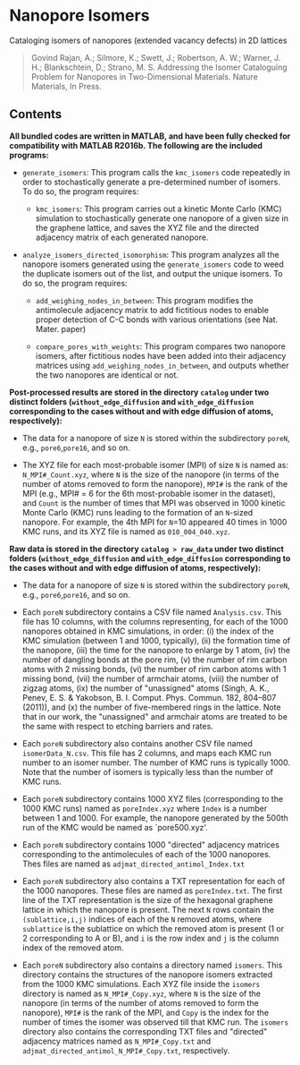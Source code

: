 # Nanopore Isomers

Cataloging isomers of nanopores (extended vacancy defects) in 2D lattices

> Govind Rajan, A.; Silmore, K.; Swett, J.; Robertson, A. W.; Warner, J. H.; Blankschtein, D.; Strano, M. S. Addressing the Isomer Cataloguing Problem for Nanopores in Two-Dimensional Materials. Nature Materials, In Press.

## Contents

**All bundled codes are written in MATLAB, and have been fully checked for compatibility with MATLAB R2016b. The following are the included programs:**

* `generate_isomers`: This program calls the `kmc_isomers` code repeatedly in order to stochastically generate a pre-determined number of isomers. To do so, the program requires:

  * `kmc_isomers`: This program carries out a kinetic Monte Carlo (KMC) simulation to stochastically generate one nanopore of a given size in the graphene lattice, and saves the XYZ file and the directed adjacency matrix of each generated nanopore.

* `analyze_isomers_directed_isomorphism`: This program analyzes all the nanopore isomers generated using the `generate_isomers` code to weed the duplicate isomers out of the list, and output the unique isomers. To do so, the program requires:

  * `add_weighing_nodes_in_between`: This program modifies the antimolecule adjacency matrix to add fictitious nodes to enable proper detection of C-C bonds with various orientations (see Nat. Mater. paper)

  * `compare_pores_with_weights`: This program compares two nanopore isomers, after fictitious nodes have been added into their adjacency matrices using `add_weighing_nodes_in_between`, and outputs whether the two nanopores are identical or not. 

 **Post-processed results are stored in the directory `catalog` under two distinct folders (`without_edge_diffusion` and `with_edge_diffusion` corresponding to the cases without and with edge diffusion of atoms, respectively):**
 
 * The data for a nanopore of size `N` is stored within the subdirectory `poreN`, e.g., `pore6`,`pore16`, and so on.
 
 * The XYZ file for each most-probable isomer (MPI) of size `N` is named as: `N_MPI#_Count.xyz`, where `N` is the size of the nanopore (in terms of the number of atoms removed to form the nanopore), `MPI#` is the rank of the MPI (e.g., MPI# = 6 for the 6th most-probable isomer in the dataset), and `Count` is the number of times that MPI was observed in 1000 kinetic Monte Carlo (KMC) runs leading to the formation of an `N`-sized nanopore. For example, the 4th MPI for `N`=10 appeared 40 times in 1000 KMC runs, and its XYZ file is named as `010_004_040.xyz`.
 
**Raw data is stored in the directory `catalog > raw_data` under two distinct folders (`without_edge_diffusion` and `with_edge_diffusion` corresponding to the cases without and with edge diffusion of atoms, respectively):**
 
 * The data for a nanopore of size `N` is stored within the subdirectory `poreN`, e.g., `pore6`,`pore16`, and so on.
 
 * Each `poreN` subdirectory contains a CSV file named `Analysis.csv`. This file has 10 columns, with the columns representing, for each of the 1000 nanopores obtained in KMC simulations, in order: (i) the index of the KMC simulation (between 1 and 1000, typically), (ii) the formation time of the nanopore, (iii) the time for the nanopore to enlarge by 1 atom, (iv) the number of dangling bonds at the pore rim, (v) the number of rim carbon atoms with 2 missing bonds, (vi) the number of rim carbon atoms with 1 missing bond, (vii) the number of armchair atoms, (viii) the number of zigzag atoms, (ix) the number of "unassigned" atoms (Singh, A. K., Penev, E. S. & Yakobson, B. I. Comput. Phys. Commun. 182, 804–807 (2011)), and (x) the number of five-membered rings in the lattice. Note that in our work, the "unassigned" and armchair atoms are treated to be the same with respect to etching barriers and rates.
 
 * Each `poreN` subdirectory also contains another CSV file named `isomerData_N.csv`. This file has 2 columns, and maps each KMC run number to an isomer number. The number of KMC runs is typically 1000. Note that the number of isomers is typically less than the number of KMC runs.
 
 * Each `poreN` subdirectory contains 1000 XYZ files (corresponding to the 1000 KMC runs) named as `poreIndex.xyz` where `Index` is a number between 1 and 1000. For example, the nanopore generated by the 500th run of the KMC would be named as `pore500.xyz'.
 
 * Each `poreN` subdirectory contains 1000 "directed" adjacency matrices corresponding to the antimolecules of each of the 1000 nanopores. Thes files are named as `adjmat_directed_antimol_Index.txt`
 
 * Each `poreN` subdirectory also contains a TXT representation for each of the 1000 nanopores. These files are named as `poreIndex.txt`. The first line of the TXT representation is the size of the hexagonal graphene lattice in which the nanopore is present. The next `N` rows contain the `(sublattice,i,j)` indices of each of the `N` removed atoms, where `sublattice` is the sublattice on which the removed atom is present (1 or 2 corresponding to A or B), and `i` is the row index and `j` is the column index of the removed atom.
 
 * Each `poreN` subdirectory also contains a directory named `isomers`. This directory contains the structures of the nanopore isomers extracted from the 1000 KMC simulations. Each XYZ file inside the `isomers` directory is named as `N_MPI#_Copy.xyz`, where `N` is the size of the nanopore (in terms of the number of atoms removed to form the nanopore), `MPI#` is the rank of the MPI, and `Copy` is the index for the number of times the isomer was observed till that KMC run. The `isomers` directory also contains the corresponding TXT files and "directed" adjacency matrices named as `N_MPI#_Copy.txt` and `adjmat_directed_antimol_N_MPI#_Copy.txt`, respectively.
